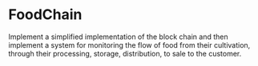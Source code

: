 # FoodChain
Implement a simplified implementation of the block chain and then implement a system for monitoring the flow of food from their cultivation, through their processing, storage, distribution, to sale to the customer.
